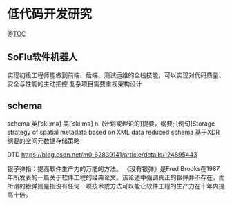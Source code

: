 # 低代码开发研究
@[TOC](目录)
## SoFlu软件机器人
实现初级工程师能做到前端、后端、测试运维的全栈技能，可以实现对代码质量、安全与性能的主动把控
复杂项目需要重视架构设计


## schema
schema	英[ˈskiːmə]
美[ˈskiːmə]
n.	(计划或理论的)提要，纲要;
[例句]Storage strategy of spatial metadata based on XML data reduced schema
基于XDR纲要的空间元数据存储策略

DTD
https://blog.csdn.net/m0_62839141/article/details/124895443

银子弹指：提高软件生产力的万能的方法。
《没有银弹》是Fred Brooks在1987年所发表的一篇关于软件工程的经典论文。该论述中强调真正的银弹并不存在，而所谓的银弹则是指没有任何一项技术或方法可以能让软件工程的生产力在十年内提高十倍。